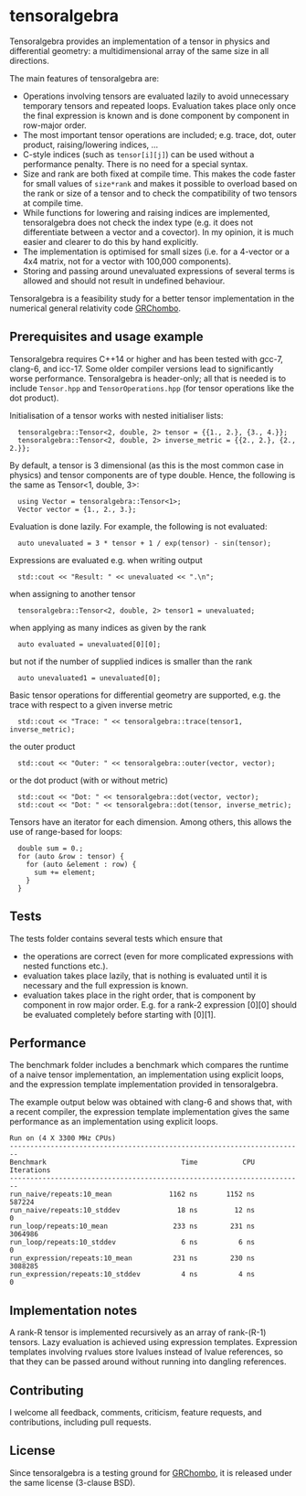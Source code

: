 # tensoralgebra

Tensoralgebra provides an implementation of a tensor in physics and differential
geometry: a multidimensional array of the same size in all directions.

The main features of tensoralgebra are:
* Operations involving tensors are evaluated lazily to avoid unnecessary
  temporary tensors and repeated loops. Evaluation takes place only once the final
  expression is known and is done component by component in row-major order.
* The most important tensor operations are included; e.g. trace, dot, outer
  product, raising/lowering indices, ...
* C-style indices (such as `tensor[i][j]`) can be used
  without a performance penalty. There is no need for a special syntax.
* Size and rank are both fixed at compile time. This makes the code faster
  for small values of `size*rank` and makes it possible to overload based on the rank or
  size of a tensor and to check the compatibility of two tensors at compile time.
* While functions for lowering and raising indices are implemented,
  tensoralgebra does not check the index type (e.g. it does not differentiate
  between a vector and a covector). In my opinion, it is much easier and clearer to do this
  by hand explicitly.
* The implementation is optimised for small sizes (i.e. for a 4-vector or a 4x4
  matrix, not for a vector with 100,000 components).
* Storing and passing around unevaluated expressions of several terms is allowed and should not
  result in undefined behaviour.

Tensoralgebra is a feasibility study for a better tensor implementation in the
numerical general relativity code [GRChombo](https://github.com/GRChombo/GRChombo).

## Prerequisites and usage example
Tensoralgebra requires C++14 or higher and has been tested with gcc-7, clang-6, and
icc-17. Some older compiler versions lead to significantly worse performance.
Tensoralgebra is header-only; all that is needed is to include `Tensor.hpp` and
`TensorOperations.hpp` (for tensor operations like the dot product).

Initialisation of a tensor works with nested initialiser lists:
```
  tensoralgebra::Tensor<2, double, 2> tensor = {{1., 2.}, {3., 4.}};
  tensoralgebra::Tensor<2, double, 2> inverse_metric = {{2., 2.}, {2., 2.}};
```

By default, a tensor is 3 dimensional (as this is the most common case in
physics) and tensor components are of type double.
Hence, the following is the same as Tensor<1, double, 3>:
```
  using Vector = tensoralgebra::Tensor<1>;
  Vector vector = {1., 2., 3.};
```

Evaluation is done lazily. For example, the following is not evaluated:
```
  auto unevaluated = 3 * tensor + 1 / exp(tensor) - sin(tensor);
```

Expressions are evaluated e.g. when writing output
```
  std::cout << "Result: " << unevaluated << ".\n";
```

when assigning to another tensor
```
  tensoralgebra::Tensor<2, double, 2> tensor1 = unevaluated;
```

when applying as many indices as given by the rank
```
  auto evaluated = unevaluated[0][0];
```

but not if the number of supplied indices is smaller than the rank
```
  auto unevaluated1 = unevaluated[0];
```

Basic tensor operations for differential geometry are supported,
e.g. the trace with respect to a given inverse metric
```
  std::cout << "Trace: " << tensoralgebra::trace(tensor1, inverse_metric);
```

the outer product
```
  std::cout << "Outer: " << tensoralgebra::outer(vector, vector);
```

or the dot product (with or without metric)
```
  std::cout << "Dot: " << tensoralgebra::dot(vector, vector);
  std::cout << "Dot: " << tensoralgebra::dot(tensor, inverse_metric);
```

Tensors have an iterator for each dimension. Among others, this allows the use of
range-based for loops:
```
  double sum = 0.;
  for (auto &row : tensor) {
    for (auto &element : row) {
      sum += element;
    }
  }
```

## Tests
The tests folder contains several tests which ensure that
* the operations are correct (even for more complicated expressions with nested
  functions etc.).
* evaluation takes place lazily, that is nothing is evaluated until
  it is necessary and the full expression is known.
* evaluation takes place in the right order, that is component by component in
  row major order. E.g. for a rank-2 expression [0][0] should be evaluated
  completely before starting with [0][1].

## Performance
The benchmark folder includes a benchmark which compares the runtime of a naive
tensor implementation, an implementation using explicit loops, and the expression
template implementation provided in tensoralgebra.

The example output below was obtained with clang-6 and shows that, with a recent
compiler, the expression template implementation gives the same
performance as an implementation using explicit loops.

```
Run on (4 X 3300 MHz CPUs)
------------------------------------------------------------------------
Benchmark                                 Time           CPU Iterations
------------------------------------------------------------------------
run_naive/repeats:10_mean              1162 ns       1152 ns     587224
run_naive/repeats:10_stddev              18 ns         12 ns          0
run_loop/repeats:10_mean                233 ns        231 ns    3064986
run_loop/repeats:10_stddev                6 ns          6 ns          0
run_expression/repeats:10_mean          231 ns        230 ns    3088285
run_expression/repeats:10_stddev          4 ns          4 ns          0
```

## Implementation notes
A rank-R tensor is implemented recursively as an array of rank-(R-1) tensors.
Lazy evaluation is achieved using expression templates.
Expression templates involving rvalues store lvalues instead of lvalue
references, so that they can be passed around without running into dangling
references.

## Contributing
I welcome all feedback, comments, criticism, feature requests, and contributions,
including pull requests.

## License
Since tensoralgebra is a testing ground for
[GRChombo](https://github.com/GRChombo/GRChombo), it is released under the same
license (3-clause BSD).
